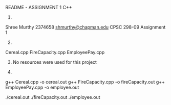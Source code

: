 README - ASSIGNMENT 1 C++

1.
Shree Murthy
2374658
shmurthy@chapman.edu
CPSC 298-09
Assignment 1

2.
Cereal.cpp
FireCapacity.cpp
EmployeePay.cpp

3. No resources were used for this project


4.
g++ Cereal.cpp -o cereal.out
g++ FireCapacity.cpp -o fireCapacity.out
g++ EmployeePay.cpp -o employee.out

./cereal.out
./fireCapacity.out
./employee.out
